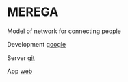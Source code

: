# MEREGA
Model of network for connecting people

Development [google](https://drive.google.com/drive/folders/1YA49A-Pg7jesL_N50vCF4iz7XennQshn?usp=sharing)

Server [git](https://github.com/mykhailo-vaskivnyuk/merega)

App [web](http://mike.sl.org.ua/authorize/)
